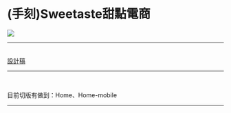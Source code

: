 # (手刻)Sweetaste甜點電商<br>
<img src="img/Demo.jpg" style="max-width:100%;"><hr><br>
<a href="https://xd.adobe.com/spec/934efdb7-a7e4-47d5-572e-efece0914f62-e57f/grid/?fbclid=IwAR2To9Lw8irUF0oQ10iv8V8chkZjvKYlMbtWYYbcYbO_5qYsAGSl17S2x6A">設計稿</a><hr><br>
<p>目前切版有做到：Home、Home-mobile</p><hr><br>

